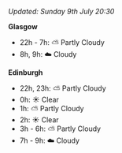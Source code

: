 *Updated: Sunday 9th July 20:30*

**Glasgow**

* 22h - 7h: :partly_sunny: Partly Cloudy
* 8h, 9h: :cloud: Cloudy

**Edinburgh**

* 22h, 23h: :partly_sunny: Partly Cloudy
* 0h: :sunny: Clear
* 1h: :partly_sunny: Partly Cloudy
* 2h: :sunny: Clear
* 3h - 6h: :partly_sunny: Partly Cloudy
* 7h - 9h: :cloud: Cloudy
